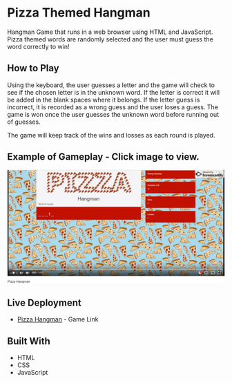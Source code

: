 # Pizza Themed Hangman

Hangman Game that runs in a web browser using HTML and JavaScript. Pizza themed words are randomly selected and the user must guess the word correctly to win!

## How to Play

Using the keyboard, the user guesses a letter and the game will check to see if the chosen letter is in the unknown word. If the letter is correct it will be added in the blank spaces where it belongs. If the letter guess is incorrect, it is recorded as a wrong guess and the user loses a guess. The game is won once the user guesses the unknown word before running out of guesses.

The game will keep track of the wins and losses as each round is played.

## Example of Gameplay - Click image to view.

[![Pizza Hangman](https://raw.githubusercontent.com/bh68484/Hangman/master/demo/demo.jpg)](https://www.youtube.com/watch?v=r7JBFpDkCfY&feature=youtu.be "Pizza Hangman")

## Live Deployment

- [Pizza Hangman](https://bh68484.github.io/Hangman/) - Game Link

## Built With

- HTML
- CSS
- JavaScript
